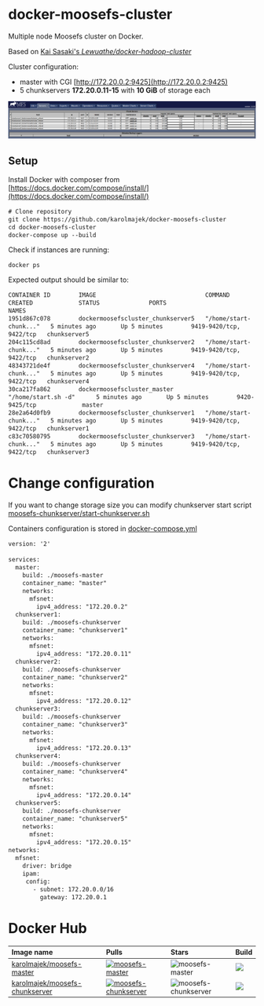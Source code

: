 # docker-moosefs-cluster
Multiple node Moosefs cluster on Docker.

Based on [Kai Sasaki's *Lewuathe/docker-hadoop-cluster*](https://github.com/Lewuathe/docker-hadoop-cluster)

Cluster configuration:
- master with CGI [http://172.20.0.2:9425](http://172.20.0.2:9425)
- 5 chunkservers **172.20.0.11-15** with **10 GiB** of storage each

![MooseFS CGI](images/cgi.png)

## Setup

Install Docker with composer from [https://docs.docker.com/compose/install/](https://docs.docker.com/compose/install/)

```
# Clone repository
git clone https://github.com/karolmajek/docker-moosefs-cluster
cd docker-moosefs-cluster
docker-compose up --build
```

Check if instances are running:

```
docker ps
```
Expected output should be similar to:
```
CONTAINER ID        IMAGE                               COMMAND                  CREATED             STATUS              PORTS                     NAMES
1951d867c078        dockermoosefscluster_chunkserver5   "/home/start-chunk..."   5 minutes ago       Up 5 minutes        9419-9420/tcp, 9422/tcp   chunkserver5
204c115cd8ad        dockermoosefscluster_chunkserver2   "/home/start-chunk..."   5 minutes ago       Up 5 minutes        9419-9420/tcp, 9422/tcp   chunkserver2
48343721de4f        dockermoosefscluster_chunkserver4   "/home/start-chunk..."   5 minutes ago       Up 5 minutes        9419-9420/tcp, 9422/tcp   chunkserver4
30ca217fa862        dockermoosefscluster_master         "/home/start.sh -d"      5 minutes ago       Up 5 minutes        9420-9425/tcp             master
28e2a64d0fb9        dockermoosefscluster_chunkserver1   "/home/start-chunk..."   5 minutes ago       Up 5 minutes        9419-9420/tcp, 9422/tcp   chunkserver1
c83c70580795        dockermoosefscluster_chunkserver3   "/home/start-chunk..."   5 minutes ago       Up 5 minutes        9419-9420/tcp, 9422/tcp   chunkserver3
```

# Change configuration

If you want to change storage size you can modify chunkserver start script [moosefs-chunkserver/start-chunkserver.sh](https://github.com/karolmajek/docker-moosefs-cluster/blob/master/moosefs-chunkserver/start-chunkserver.sh)

Containers configuration is stored in [docker-compose.yml](https://github.com/karolmajek/docker-moosefs-cluster/blob/master/docker-compose.yml)
```
version: '2'

services:
  master:
    build: ./moosefs-master
    container_name: "master"
    networks:
      mfsnet:
        ipv4_address: "172.20.0.2"
  chunkserver1:
    build: ./moosefs-chunkserver
    container_name: "chunkserver1"
    networks:
      mfsnet:
        ipv4_address: "172.20.0.11"
  chunkserver2:
    build: ./moosefs-chunkserver
    container_name: "chunkserver2"
    networks:
      mfsnet:
        ipv4_address: "172.20.0.12"
  chunkserver3:
    build: ./moosefs-chunkserver
    container_name: "chunkserver3"
    networks:
      mfsnet:
        ipv4_address: "172.20.0.13"
  chunkserver4:
    build: ./moosefs-chunkserver
    container_name: "chunkserver4"
    networks:
      mfsnet:
        ipv4_address: "172.20.0.14"
  chunkserver5:
    build: ./moosefs-chunkserver
    container_name: "chunkserver5"
    networks:
      mfsnet:
        ipv4_address: "172.20.0.15"
networks:
  mfsnet:
    driver: bridge
    ipam:
     config:
       - subnet: 172.20.0.0/16
         gateway: 172.20.0.1

```

# Docker Hub

| Image name | Pulls | Stars | Build |
|:-----|:-----|:-----|:-----|
| [karolmajek/moosefs-master](https://hub.docker.com/r/karolmajek/moosefs-master/) | [![moosefs-master](https://img.shields.io/docker/pulls/karolmajek/moosefs-master.svg)](https://hub.docker.com/r/karolmajek/moosefs-master/) | ![moosefs-master](https://img.shields.io/docker/stars/karolmajek/moosefs-master.svg) | ![](https://img.shields.io/docker/build/karolmajek/moosefs-master.svg) |
| [karolmajek/moosefs-chunkserver](https://hub.docker.com/r/karolmajek/moosefs-chunkserver/)  | [![moosefs-chunkserver](https://img.shields.io/docker/pulls/karolmajek/moosefs-chunkserver.svg)](https://hub.docker.com/r/karolmajek/moosefs-chunkserver/)    | ![moosefs-chunkserver](https://img.shields.io/docker/stars/karolmajek/moosefs-chunkserver.svg)  | ![](https://img.shields.io/docker/build/karolmajek/moosefs-chunkserver.svg) |
